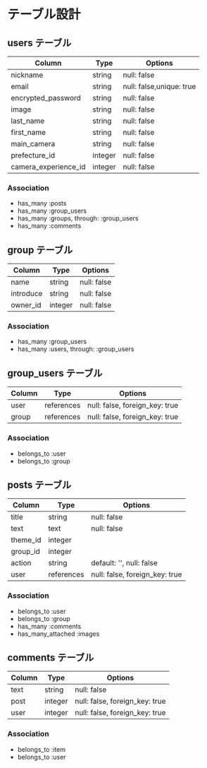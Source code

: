 # テーブル設計

## users テーブル

| Column               | Type       | Options                  |
| -------------------- | ---------- | -------------------------|
| nickname             | string     | null: false              |
| email                | string     | null: false,unique: true |
| encrypted_password   | string     | null: false              |
| image                | string     | null: false              |
| last_name            | string     | null: false              |
| first_name           | string     | null: false              |
| main_camera          | string     | null: false              |
| prefecture_id        | integer    | null: false              |
| camera_experience_id | integer    | null: false              |

### Association
- has_many :posts
- has_many :group_users
- has_many :groups, through: :group_users
- has_many :comments

## group テーブル

| Column        | Type       | Options                        |
| ------------- | ---------- | -------------------------------|
| name          | string     | null: false                    |
| introduce     | string     | null: false                    |
| owner_id      | integer    | null: false                    |

### Association
- has_many :group_users
- has_many :users, through: :group_users

## group_users テーブル

| Column   | Type       | Options                        |
| -------- | ---------- | -------------------------------|
| user     | references | null: false, foreign_key: true |
| group    | references | null: false, foreign_key: true |

### Association
- belongs_to :user
- belongs_to :group

## posts テーブル

| Column             | Type       | Options                        |
| ------------------ | ---------- | -------------------------------|
| title              | string     | null: false                    |
| text               | text       | null: false                    |
| theme_id           | integer    |                                |
| group_id           | integer    |                                |
| action             | string     | default: '', null: false       |
| user               | references | null: false, foreign_key: true |

### Association
- belongs_to :user
- belongs_to :group
- has_many :comments
- has_many_attached :images

## comments テーブル

| Column   | Type       | Options                        |
| -------- | ---------- | -------------------------------|
| text     | string     | null: false                    |
| post     | integer    | null: false, foreign_key: true |
| user     | integer    | null: false, foreign_key: true |

### Association
- belongs_to :item
- belongs_to :user